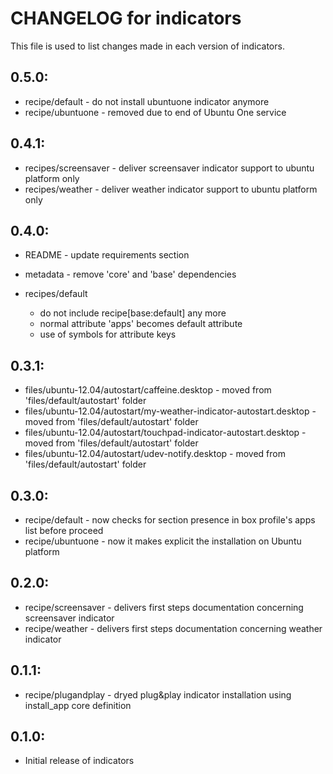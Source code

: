 # CHANGELOG for indicators

This file is used to list changes made in each version of indicators.

## 0.5.0:

* recipe/default   - do not install ubuntuone indicator anymore
* recipe/ubuntuone - removed due to end of Ubuntu One service

## 0.4.1:

* recipes/screensaver - deliver screensaver indicator support to ubuntu platform only
* recipes/weather     - deliver weather indicator support to ubuntu platform only

## 0.4.0:

* README   - update requirements section
* metadata - remove 'core' and 'base' dependencies

* recipes/default

  - do not include recipe[base:default] any more
  - normal attribute 'apps' becomes default attribute
  - use of symbols for attribute keys

## 0.3.1:

* files/ubuntu-12.04/autostart/caffeine.desktop                       - moved from 'files/default/autostart' folder
* files/ubuntu-12.04/autostart/my-weather-indicator-autostart.desktop - moved from 'files/default/autostart' folder
* files/ubuntu-12.04/autostart/touchpad-indicator-autostart.desktop   - moved from 'files/default/autostart' folder
* files/ubuntu-12.04/autostart/udev-notify.desktop                    - moved from 'files/default/autostart' folder

## 0.3.0:

* recipe/default   - now checks for section presence in box profile's apps list before proceed
* recipe/ubuntuone - now it makes explicit the installation on Ubuntu platform

## 0.2.0:

* recipe/screensaver - delivers first steps documentation concerning screensaver indicator
* recipe/weather - delivers first steps documentation concerning weather indicator

## 0.1.1:

* recipe/plugandplay - dryed plug&play indicator installation using install_app core definition

## 0.1.0:

* Initial release of indicators

